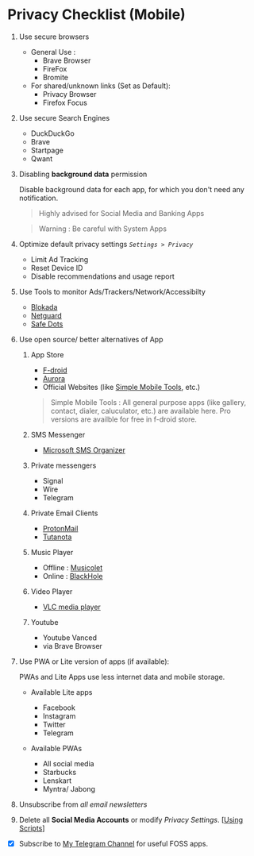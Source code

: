 # Privacy Checklist (Mobile)

1. Use secure browsers

   - General Use :
     - Brave Browser
     - FireFox
     - Bromite
   - For shared/unknown links (Set as Default):
     - Privacy Browser
     - Firefox Focus

1. Use secure Search Engines

   - DuckDuckGo
   - Brave
   - Startpage
   - Qwant

1. Disabling **background data** permission

   Disable background data for each app, for which you don't need any notification.

   > Highly advised for Social Media and Banking Apps

   > Warning : Be careful with System Apps

1. Optimize default privacy settings _`Settings > Privacy`_

   - Limit Ad Tracking
   - Reset Device ID
   - Disable recommendations and usage report

1. Use Tools to monitor Ads/Trackers/Network/Accessibilty

   - [Blokada](https://blokada.org/)
   - [Netguard](https://play.google.com/store/apps/details?id=eu.faircode.netguard)
   - [Safe Dots](https://play.google.com/store/apps/details?id=com.aravi.dot)

1. Use open source/ better alternatives of App

   1. App Store

      - [F-droid](https://f-droid.org/en/)
      - [Aurora](https://gitlab.com/AuroraOSS/AuroraStore)
      - Official Websites (like [Simple Mobile Tools](https://simplemobiletools.com/), etc.)

      > Simple Mobile Tools : All general purpose apps (like gallery, contact, dialer, caluculator, etc.) are available here. Pro versions are availble for free in f-droid store.

   1. SMS Messenger
      - [Microsoft SMS Organizer](https://play.google.com/store/apps/details?id=com.microsoft.android.smsorganizer)
   1. Private messengers

      - Signal
      - Wire
      - Telegram

   1. Private Email Clients

      - [ProtonMail](https://protonmail.com/)
      - [Tutanota](https://tutanota.com/)

   1. Music Player

      - Offline : [Musicolet](https://play.google.com/store/apps/details?id=in.krosbits.musicolet)
      - Online : [BlackHole](https://sangwan5688.github.io/)

   1. Video Player

      - [VLC media player](https://play.google.com/store/apps/details?id=org.videolan.vlc)

   1. Youtube
      - Youtube Vanced
      - via Brave Browser

1. Use PWA or Lite version of apps (if available):

   PWAs and Lite Apps use less internet data and mobile storage.

   - Available Lite apps
      - Facebook
      - Instagram
      - Twitter
      - Telegram

   - Available PWAs
      - All social media
      - Starbucks
      - Lenskart
      - Myntra/ Jabong

1. Unsubscribe from _all email newsletters_

1. Delete all **Social Media Accounts** or modify _Privacy Settings_. [[Using Scripts](https://github.com/rsb-23/1page-automation)]

- [x] Subscribe to [My Telegram Channel](https://t.me/fossrocks) for useful FOSS apps.
